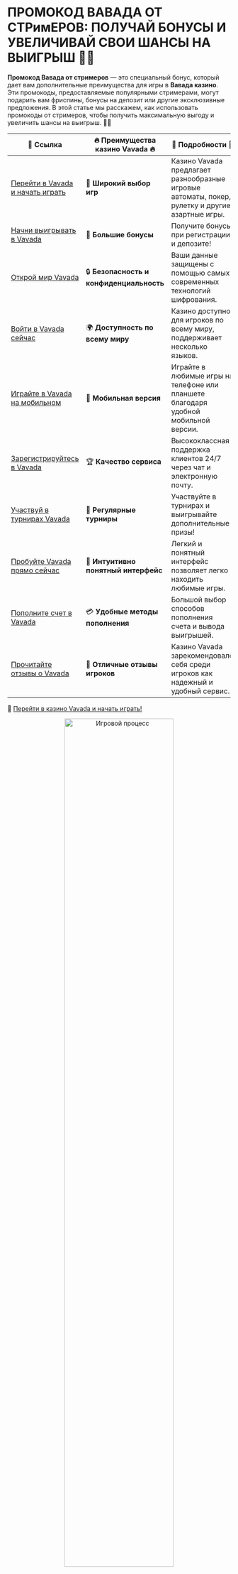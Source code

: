 # ПРОМОКОД ВАВАДА ОТ СТРимЕРОВ: ПОЛУЧАЙ БОНУСЫ И УВЕЛИЧИВАЙ СВОИ ШАНСЫ НА ВЫИГРЫШ 🎁🎰

**Промокод Вавада от стримеров** — это специальный бонус, который дает вам дополнительные преимущества для игры в **Вавада казино**. Эти промокоды, предоставляемые популярными стримерами, могут подарить вам фриспины, бонусы на депозит или другие эксклюзивные предложения. В этой статье мы расскажем, как использовать промокоды от стримеров, чтобы получить максимальную выгоду и увеличить шансы на выигрыш. 🎉💥

| 🔗 **Ссылка**                                         | 🔥 **Преимущества казино Vavada** 🔥  | 🌟 **Подробности** 🌟 |
|-----------------------------------------------------|-------------------------------------|----------------------|
| [Перейти в Vavada и начать играть](https://vavadapartner.pro/?promo=ea5c9275-6854-4505-94fc-95ab18221945-linkb2) | 🎰 **Широкий выбор игр**           | Казино Vavada предлагает разнообразные игровые автоматы, покер, рулетку и другие азартные игры. |
| [Начни выигрывать в Vavada](https://vavadapartner.pro/?promo=ea5c9275-6854-4505-94fc-95ab18221945-linkb2) | 💸 **Большие бонусы**              | Получите бонусы при регистрации и депозите! |
| [Открой мир Vavada](https://vavadapartner.pro/?promo=ea5c9275-6854-4505-94fc-95ab18221945-linkb2) | 🔒 **Безопасность и конфиденциальность** | Ваши данные защищены с помощью самых современных технологий шифрования. |
| [Войти в Vavada сейчас](https://vavadapartner.pro/?promo=ea5c9275-6854-4505-94fc-95ab18221945-linkb2) | 🌍 **Доступность по всему миру**    | Казино доступно для игроков по всему миру, поддерживает несколько языков. |
| [Играйте в Vavada на мобильном](https://vavadapartner.pro/?promo=ea5c9275-6854-4505-94fc-95ab18221945-linkb2) | 📱 **Мобильная версия**            | Играйте в любимые игры на телефоне или планшете благодаря удобной мобильной версии. |
| [Зарегистрируйтесь в Vavada](https://vavadapartner.pro/?promo=ea5c9275-6854-4505-94fc-95ab18221945-linkb2) | 🏆 **Качество сервиса**            | Высококлассная поддержка клиентов 24/7 через чат и электронную почту. |
| [Участвуй в турнирах Vavada](https://vavadapartner.pro/?promo=ea5c9275-6854-4505-94fc-95ab18221945-linkb2) | 🎉 **Регулярные турниры**          | Участвуйте в турнирах и выигрывайте дополнительные призы! |
| [Пробуйте Vavada прямо сейчас](https://vavadapartner.pro/?promo=ea5c9275-6854-4505-94fc-95ab18221945-linkb2) | 🎯 **Интуитивно понятный интерфейс** | Легкий и понятный интерфейс позволяет легко находить любимые игры. |
| [Пополните счет в Vavada](https://vavadapartner.pro/?promo=ea5c9275-6854-4505-94fc-95ab18221945-linkb2) | 💳 **Удобные методы пополнения**   | Большой выбор способов пополнения счета и вывода выигрышей. |
| [Прочитайте отзывы о Vavada](https://vavadapartner.pro/?promo=ea5c9275-6854-4505-94fc-95ab18221945-linkb2) | 💬 **Отличные отзывы игроков**     | Казино Vavada зарекомендовало себя среди игроков как надежный и удобный сервис. |

🔗 [Перейти в казино Vavada и начать играть!](https://vavadapartner.pro/?promo=ea5c9275-6854-4505-94fc-95ab18221945-linkb2)

<div align="center"> <img src="https://i.pinimg.com/originals/1d/b3/25/1db325483acbe642c6d4e6fdd73a4988.gif" alt="Игровой процесс" width="70%"> </div>
---

![Промокод Вавада от стримеров](https://sro-opus.ru/top/zwezodlu/img104850.jpg)

## ЧТО ТАКОЕ ПРОМОКОД ВАВАДА ОТ СТРимЕРОВ? 🎮

**Промокод Вавада от стримеров** — это уникальный код, который предоставляется стримерами в рамках различных акций или партнерских программ. Промокоды могут содержать бонусы для новых игроков, а также предложения для постоянных участников. Стримеры могут распространять эти коды через свои каналы на платформе Twitch, YouTube или в социальных сетях.

Когда вы используете промокод от стримера, вы можете получить фриспины, бонусы на первый депозит или другие привилегии, которые помогут вам увеличить ваши шансы на выигрыш.

## КАК ПОЛУЧИТЬ ПРОМОКОД ВАВАДА ОТ СТРимЕРОВ? 📲

### 1. Следите за стримами популярных игроков 🎥
Одним из лучших способов получить **промокод Вавада от стримеров** — это следить за стримами на таких платформах, как **Twitch** или **YouTube**. Стримеры часто предлагают эксклюзивные промокоды своим зрителям во время трансляций или в рамках различных акций.

### 2. Подписывайтесь на социальные сети стримеров 📱
Многие стримеры делятся промокодами не только во время стримов, но и через свои социальные сети — Instagram, Twitter, Facebook и другие. Подписавшись на их страницы, вы будете в курсе последних акций и сможете получить доступ к промокодам, когда они появятся.

### 3. Участвуйте в конкурсах и розыгрышах 🎁
Стримеры часто проводят конкурсы и розыгрыши среди своих подписчиков, в которых призами могут быть промокоды для казино **Вавада**. Следите за анонсами таких событий, чтобы не упустить шанс выиграть бонусы.

### 4. Используйте промокоды от партнеров казино 🏆
Некоторые стримеры становятся официальными партнерами **Вавада казино** и получают специальные промокоды, которые они распространяют среди своей аудитории. Эти коды часто предоставляют эксклюзивные бонусы, которые недоступны для обычных пользователей.

## КАК ВВОДИТЬ ПРОМОКОД ВАВАДА ОТ СТРимЕРОВ? 📝

1. **Регистрация**: Во время регистрации на платформе **Вавада** вам будет предложено ввести промокод. Введите полученный код в соответствующее поле, и вы сразу же получите бонус, например, дополнительные деньги или фриспины.

2. **Пополнение счета**: Если промокод активируется при пополнении счета, просто выберите метод оплаты и введите код в поле «Промокод». Бонусы будут начислены на ваш счет после успешного пополнения.

3. **Использование промокодов в акциях**: Если промокод участвует в акции, введите его в специальном разделе на сайте **Вавада** для получения дополнительных бонусов или участия в розыгрышах.

## ПРИМЕРЫ ПРОМОКОДОВ ВАВАДА ОТ СТРимЕРОВ 🎁

| Промокод        | Бонус                           | Условия                                  |
|-----------------|---------------------------------|------------------------------------------|
| **STREAMER50**  | 50 фриспинов на слотах           | Для новых пользователей, срок действия — 7 дней |
| **VIPSTREAM**   | 100% бонус на первый депозит    | Для активных игроков, минимальный депозит  |
| **FOLLOWME**    | Бонусы на депозит для постоянных игроков | Для подписчиков стримера, срок действия — 14 дней |
| **GAMER100**    | 100 бесплатных вращений         | Акция от партнера-стримера, ограниченное количество |

💡 Пример использования промокода: Введите код **STREAMER50** при регистрации и получите 50 фриспинов на любимые слоты.

## ПОЧЕМУ СТОИТ ИСПОЛЬЗОВАТЬ ПРОМОКОДЫ ОТ СТРимЕРОВ? 🌟

### 1. Эксклюзивные бонусы 🎁
Применяя промокоды от стримеров, вы получаете доступ к уникальным бонусам, которые не доступны обычным игрокам. Это могут быть дополнительные фриспины, повышенные бонусы на депозит или участие в эксклюзивных турнирах.

### 2. Шанс на участие в розыгрышах и турнирах 🎉
Стримеры часто организуют специальные турниры и розыгрыши, в которых можно выиграть не только деньги, но и другие призы. Промокоды от стримеров могут быть вашим билетом в такие мероприятия.

### 3. Простой процесс получения промокодов 🏅
Получить промокод от стримера легко — достаточно подписаться на его канал, следить за анонсами акций и участвовать в конкурсах.

## ЧАСТО ЗАДАВАЕМЫЕ ВОПРОСЫ ❓

### Где найти актуальные промокоды от стримеров?
Вы можете найти актуальные промокоды от стримеров на их социальных страницах, а также на платформах, где они ведут стримы — например, **Twitch** и **YouTube**.

### Можно ли использовать несколько промокодов одновременно?
Обычно нельзя использовать несколько промокодов одновременно, но это зависит от условий каждой акции. Проверяйте информацию на сайте **Вавада** перед использованием.

### Что делать, если промокод не работает?
Если промокод не активируется, проверьте его правильность и условия использования. Также свяжитесь с поддержкой **Вавада** для получения помощи.

## ИТОГИ 💡

**Промокод Вавада от стримеров** — это отличная возможность получить бонусы, фриспины и другие привилегии, которые сделают вашу игру еще более увлекательной и выгодной. Следите за акциями популярных стримеров, участвуйте в конкурсах и не упустите шанс получить эксклюзивные предложения для игры в **Вавада казино**. 🎉💸

**Не упустите шанс использовать промокоды от стримеров и начните выигрывать с Вавада уже сегодня!** 🏆🎰

